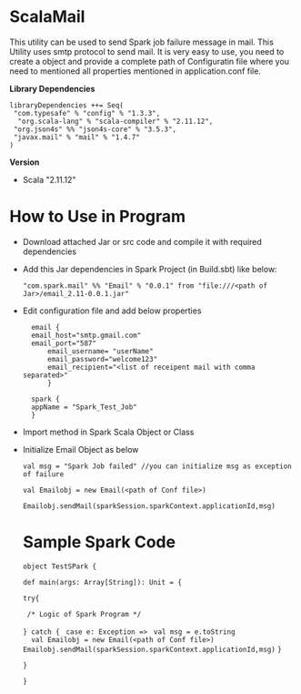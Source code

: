 # ScalaMail
This utility can be used to send Spark job failure message in mail. This Utility uses smtp protocol to send mail.
It is very easy to use, you need to create a object and provide a complete path of Configuratin file where you need to mentioned all properties mentioned in application.conf file.


**Library Dependencies**

	libraryDependencies ++= Seq(
 	 "com.typesafe" % "config" % "1.3.3",
 	  "org.scala-lang" % "scala-compiler" % "2.11.12",
  	 "org.json4s" %% "json4s-core" % "3.5.3",
  	 "javax.mail" % "mail" % "1.4.7"
	)

**Version**
* Scala "2.11.12"

# How to Use in Program
* Download attached Jar or src code and compile it with required dependencies
* Add this Jar dependencies in Spark Project (in Build.sbt) like below:
  
  `"com.spark.mail" %% "Email" % "0.0.1" from "file:///<path of Jar>/email_2.11-0.0.1.jar"`
 
* Edit configuration file and add below properties 
  	
		email {
		email_host="smtp.gmail.com"
		email_port="587"
        	email_username= "userName"
        	email_password="welcome123"
        	email_recipient="<list of receipent mail with comma separated>"
        	}
	
		spark {
		appName = "Spark_Test_Job"
		}




* Import method in Spark Scala Object or Class
* Initialize Email Object as below
   
   `val msg = "Spark Job failed" //you can initialize msg as exception of failure`
   
   `val Emailobj = new Email(<path of Conf file>)`
   
   `Emailobj.sendMail(sparkSession.sparkContext.applicationId,msg)`
   
  # Sample Spark Code
  
    `object TestSPark {`
       
    `def main(args: Array[String]): Unit = {`
    
    `try{`
    
   ` /* Logic of Spark Program */`
   
    `} catch {`
           `  case e: Exception => ` 
	   		` val msg = e.toString`    
       `  val Emailobj = new Email(<path of Conf file>)`       
		`Emailobj.sendMail(sparkSession.sparkContext.applicationId,msg)`
     `}`
     
     `}`
     
  `}`
 
